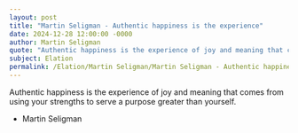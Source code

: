 ```yaml
---
layout: post
title: "Martin Seligman - Authentic happiness is the experience"
date: 2024-12-28 12:00:00 -0000
author: Martin Seligman
quote: "Authentic happiness is the experience of joy and meaning that comes from using your strengths to serve a purpose greater than yourself."
subject: Elation
permalink: /Elation/Martin Seligman/Martin Seligman - Authentic happiness is the experience
---
```


Authentic happiness is the experience of joy and meaning that comes from using your strengths to serve a purpose greater than yourself.

- Martin Seligman
